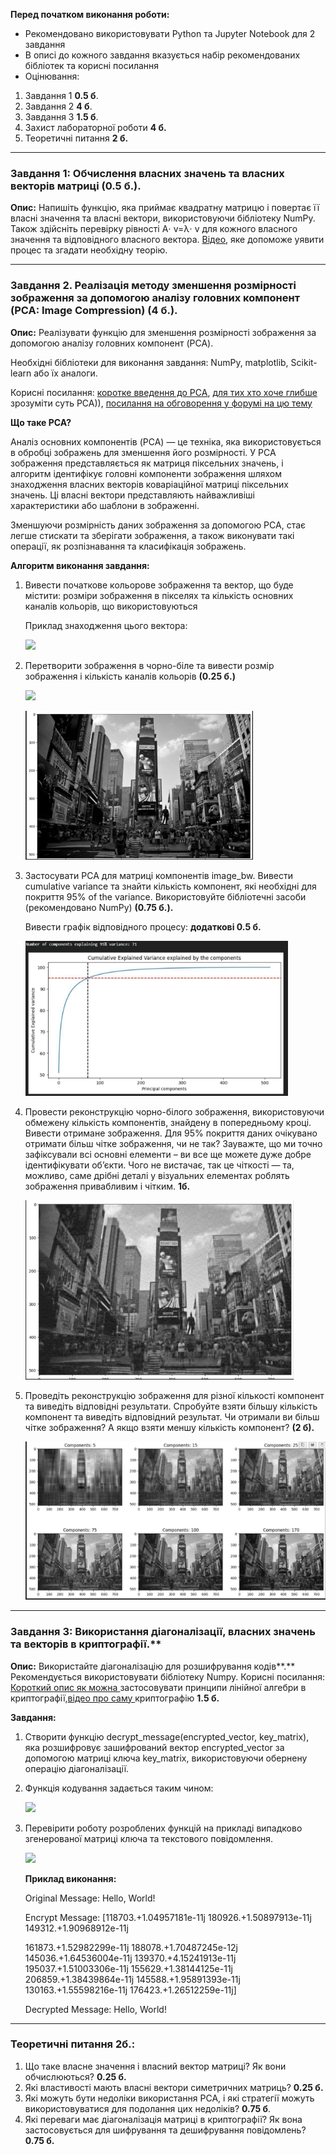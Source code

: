 ﻿**Перед початком виконання роботи:**

- Рекомендовано використовувати Python та Jupyter Notebook для 2 завдання
- В описі до кожного завдання вказується набір рекомендованих бібліотек та корисні посилання
- Оцінювання:
1. Завдання 1 **0.5 б**.
2. Завдання 2 **4 б**.
3. Завдання 3 **1.5 б**.
4. Захист лабораторної роботи **4 б.**
5. Теоретичні питання **2 б.**

----------------------------

### Завдання 1: Обчислення власних значень та власних векторів матриці (0.5 б.).

**Опис:** Напишіть функцію, яка приймає квадратну матрицю і повертає її власні значення та власні вектори, використовуючи бібліотеку NumPy. Також здійсніть перевірку рівності A⋅ v=λ⋅ v для кожного власного значення та відповідного власного вектора. [Відео](https://www.youtube.com/watch?v=PFDu9oVAE-g&t=806s), яке допоможе уявити процес та згадати необхідну теорію.

----------------------------

### Завдання 2. Реалізація методу зменшення розмірності зображення за допомогою аналізу головних компонент (PCA: Image Compression) (4 б.).

**Опис:** Реалізувати функцію для зменшення розмірності зображення за допомогою аналізу головних компонент (PCA).

Необхідні бібліотеки для виконання завдання: NumPy, matplotlib, Scikit-learn або їх аналоги.

Корисні посилання: [коротке введення до PCA](https://www.youtube.com/watch?v=HMOI_lkzW08), [для тих хто хоче глибше ](https://www.youtube.com/watch?v=5v4CozbY1_0)зрозуміти суть PCA)), [посилання на обговорення у форумі на цю тему](https://www.quora.com/How-does-principal-component-analysis-work-in-image-processing)

**Що таке PCA?**

Аналіз основних компонентів (PCA) — це техніка, яка використовується в обробці зображень для зменшення його розмірності. У PCA зображення представляється як матриця піксельних значень, і алгоритм ідентифікує головні компоненти зображення шляхом знаходження власних векторів коваріаційної матриці піксельних значень. Ці власні вектори представляють найважливіші характеристики або шаблони в зображенні.

Зменшуючи розмірність даних зображення за допомогою PCA, стає легше стискати та зберігати зображення, а також виконувати такі операції, як розпізнавання та класифікація зображень.

**Алгоритм виконання завдання:**

1. Вивести початкове кольорове зображення та вектор, що буде містити: розміри зображення в пікселях та кількість основних каналів кольорів, що використовуються

   Приклад знаходження цього вектора:

   ![](images/Aspose.Words.4235097d-5c67-4d8a-90d1-8650e0cf49c8.001.png)

2. Перетворити зображення в чорно-біле та вивести розмір зображення і кількість каналів кольорів **(0.25 б.)**

   ![](images/Aspose.Words.4235097d-5c67-4d8a-90d1-8650e0cf49c8.002.png)

   ![](images/Aspose.Words.4235097d-5c67-4d8a-90d1-8650e0cf49c8.003.jpeg)

3. Застосувати PCA для матриці компонентів image\_bw. Вивести cumulative variance та знайти кількість компонент, які необхідні для покриття 95% of the variance. Використовуйте бібліотечні засоби (рекомендовано NumPy) **(0.75 б.).**

   Вивести графік відповідного процесу: **додаткові 0.5 б.**

   ![](images/Aspose.Words.4235097d-5c67-4d8a-90d1-8650e0cf49c8.004.jpeg)

4. Провести реконструкцію чорно-білого зображення, використовуючи обмежену кількість компонентів, знайдену в попередньому кроці. Вивести отримане зображення. Для 95% покриття даних очікувано отримати більш чітке зображення, чи не так? Зауважте, що ми точно зафіксували всі основні елементи – ви все ще можете дуже добре ідентифікувати об’єкти. Чого не вистачає, так це чіткості — та, можливо, саме дрібні деталі у візуальних елементах роблять зображення привабливим і чітким. **1б.**

   ![](images/Aspose.Words.4235097d-5c67-4d8a-90d1-8650e0cf49c8.005.jpeg)

5. Проведіть реконструкцію зображення для різної кількості компонент та виведіть відповідні результати. Спробуйте взяти більшу кількість компонент та виведіть відповідний результат. Чи отримали ви більш чітке зображення? А якщо взяти меншу кількість компонент? **(2 б).**
   
   ![](images/Aspose.Words.4235097d-5c67-4d8a-90d1-8650e0cf49c8.006.jpeg)

----------------------------------

### Завдання 3: Використання діагоналізації, власних значень та векторів в криптографії.**

**Опис:** Використайте діагоналізацію для розшифрування кодів**.** Рекомендується використовувати бібліотеку Numpy. Корисні посилання: [Короткий опис як можна ](https://www.youtube.com/watch?v=S_2MV3ncHj0)застосовувати принципи лінійної алгебри в криптографії,[відео про саму ](https://www.youtube.com/watch?v=-yFZGF8FHSg)криптографію **1.5 б.**

**Завдання:**

1. Створити функцію decrypt\_message(encrypted\_vector, key\_matrix), яка розшифровує зашифрований вектор encrypted\_vector за допомогою матриці ключа key\_matrix, використовуючи обернену операцію діагоналізації.
2. Функція кодування задається таким чином:

   ![](images/Aspose.Words.4235097d-5c67-4d8a-90d1-8650e0cf49c8.007.png)

3. Перевірити роботу розроблених функцій на прикладі випадково згенерованої матриці ключа та текстового повідомлення.

   ![](images/Aspose.Words.4235097d-5c67-4d8a-90d1-8650e0cf49c8.008.png)

   **Приклад виконання:**

   Original Message: Hello, World!

   Encrypt Message: [118703.+1.04957181e-11j 180926.+1.50897913e-11j 149312.+1.90968912e-11j

   161873\.+1.52982299e-11j 188078.+1.70487245e-12j 145036.+1.64536004e-11j 139370.+4.15241913e-11j 195037.+1.51003306e-11j 155629.+1.38144125e-11j 206859.+1.38439864e-11j 145588.+1.95891393e-11j 130163.+1.55598216e-11j 176423.+1.26512259e-11j]

   Decrypted Message: Hello, World!

-----------------------------------

### Теоретичні питання 2б.:

1. Що таке власне значення і власний вектор матриці? Як вони обчислюються? **0.25 б.**
2. Які властивості мають власні вектори симетричних матриць? **0.25 б.**
3. Які можуть бути недоліки використання PCA, і які стратегії можуть використовуватися для подолання цих недоліків? **0.75 б**.
4. Які переваги має діагоналізація матриці в криптографії? Як вона застосовується для шифрування та дешифрування повідомлень? **0.75 б.**

